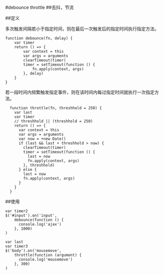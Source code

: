 #debounce throttle
##去抖，节流

##定义

多次触发间隔若小于指定时间，则在最后一次触发后的指定时间执行指定方法。

    function debounce(fn, delay) {
        var timer
        return () => {
            var context = this
            var args = arguments
            clearTimeout(timer)
            timer = setTimeout(function () {
                fn.apply(context, args)
            }, delay)
        }
    }

若一段时间内频繁触发指定事件，则在该时间内每过指定时间就执行一次指定方法。

      function throttle(fn, threshhold = 250) {
        var last
        var timer
        // threshhold || (threshhold = 250)
        return () => {
          var context = this
          var args = arguments
          var now = +new Date()
          if (last && last + threshhold > now) {
            clearTimeout(timer)
            timer = setTimeout(function () {
              last = now
              fn.apply(context, args)
            }, threshhold)
          } else {
            last = now
            fn.apply(context, args)
          }
        }
      }

##使用

    var timer2
    $('#input').on('input', 
        debounce(function () {
          console.log('ajax')
        }, 1000)
    )

    var last
    var timer3
    $('body').on('mousemove', 
        throttle(function (argument) {
          console.log('mousemove')
        }, 300)
    )











